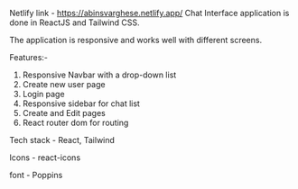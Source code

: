 
Netlify link - https://abinsvarghese.netlify.app/
Chat Interface application is done in ReactJS and Tailwind CSS.

The application is responsive and works well with different screens.

Features:-
1. Responsive Navbar with a drop-down list
2. Create new user page
3. Login page
4. Responsive sidebar for chat list
5. Create and Edit pages
6. React router dom for routing


Tech stack - React, Tailwind

Icons - react-icons

font - Poppins
